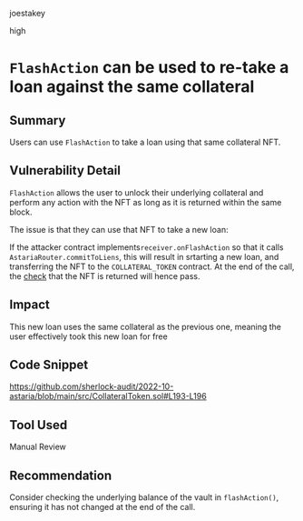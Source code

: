 joestakey

high

# `FlashAction` can be used to re-take a loan against the same collateral

## Summary

Users can use `FlashAction` to take a loan using that same collateral NFT.

## Vulnerability Detail

`FlashAction` allows the user to unlock their underlying collateral and perform any action with the NFT as long as it is returned within the same block.

The issue is that they can use that NFT to take a new loan:

If the attacker contract implements`receiver.onFlashAction` so that it calls `AstariaRouter.commitToLiens`, this will result in srtarting a new loan, and transferring the NFT to the `COLLATERAL_TOKEN` contract.
At the end of the call, the [check](https://github.com/sherlock-audit/2022-10-astaria/blob/main/src/CollateralToken.sol#L193-L196) that the NFT is returned will hence pass.


## Impact

This new loan uses the same collateral as the previous one, meaning the user effectively took this new loan for free


## Code Snippet

https://github.com/sherlock-audit/2022-10-astaria/blob/main/src/CollateralToken.sol#L193-L196

## Tool Used

Manual Review

## Recommendation

Consider checking the underlying balance of the vault in `flashAction()`, ensuring it has not changed at the end of the call.

